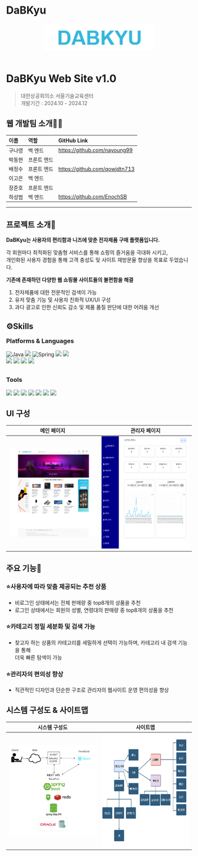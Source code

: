 # DaBKyu

<div align="center">
  <img src="README_img/Logo.png" alt="예제 이미지" width="300px">
</div>
<br>


# DaBKyu Web Site v1.0
> 대한상공회의소 서울기술교육센터  
> 개발기간 : 2024.10 - 2024.12
## 웹 개발팀 소개🙌🏻

|   이름  | 역할 | GitHub Link |
|:--------|:------------|:-----|
|  구나영  | 백 엔드     |https://github.com/nayoung99|
|  박동현  | 프론트 엔드 ||
|  배정수  | 프론트 엔드 |https://github.com/qowjdtn713|
|  이고은  | 백 엔드     ||
|  장준호  | 프론트 엔드 ||
|  하성범  | 백 엔드     |https://github.com/EnochSB|
---
## 프로젝트 소개📖
**DaBKyu는 사용자의 편리함과 니즈에 맞춘 전자제품 구매 플랫폼입니다.**

각 회원마다 최적화된 맞춤형 서비스를 통해 쇼핑의 즐거움을 극대화 시키고,
<br>
개인화된 사용자 경험을 통해 고객 충성도 및 사이트 재방문율 향상을 목표로 두었습니다.

**기존에 존재하던 다양한 웹 쇼핑몰 사이트들의 불편함을 해결**
1. 전자제품에 대한 전문적인 검색이 가능
2. 유저 맞춤 기능 및 사용자 친화적 UX/UI 구성
3. 과다 광고로 인한 신뢰도 감소 및 제품 품질 판단에 대한 어려움 개선

## ⚙️Skills
<h3 style="margin-top:0px">Platforms & Languages</h3>
<p align="left">
<img src="https://img.shields.io/badge/Java-007396?style=flat-square&logo=Java&logoColor=white" alt="Java" />
<img src="https://img.shields.io/badge/javascript-F7DF1E?style=flat-square&logo=javascript&logoColor=black">
<img src="https://img.shields.io/badge/Spring-6DB33F?style=flat-square&logo=spring&logoColor=white" alt="Spring" />
<img src="https://img.shields.io/badge/ORACLE-F80000?style=flat-square&logo=oracle&logoColor=white">
<!-- <img src="https://img.shields.io/badge/react-61DAFB?style=flat-square&logo=react&logoColor=black"> -->
<img src="https://img.shields.io/badge/apache tomcat-F8DC75?style=flat-square&logo=apachetomcat&logoColor=white">
<br>
<img src="https://img.shields.io/badge/Thymeleaf-005F0F?style=flat-square&logo=Thymeleaf&logoColor=white">
<img src="https://img.shields.io/badge/Hibernate-59666C?style=flat-square&logo=hibernate&logoColor=white">
<img src="https://img.shields.io/badge/SpringBoot-6DB33F?style=flat-square&logo=springBoot&logoColor=white">
<img src="https://img.shields.io/badge/springsecurity-6DB33F?style=flat-square&logo=springsecurity&logoColor=white"></p>
<br>
<h3 style="margin-top:0px">Tools</h3>
<p align="left">
<img src="https://img.shields.io/badge/git-F05032?style=flat-square&logo=git&logoColor=white">
<img src="https://img.shields.io/badge/Jira-0052CC?style=flat-square&logo=Jira&logoColor=white">
<img src="https://img.shields.io/badge/Notion-000000?style=flat-square&logo=Notion&logoColor=white">
<img src="https://img.shields.io/badge/GitHub-181717?style=flat-square&logo=GitHub&logoColor=white">
<img src="https://img.shields.io/badge/Figma-F24E1E?style=flat-square&logo=Figma&logoColor=white">
<img src="https://img.shields.io/badge/bootstrap-7952B3?style=flat-square&logo=bootstrap&logoColor=white">
<img src="https://img.shields.io/badge/VS Code-007ACC?style=flat-square&logo=visualstudiocode&logoColor=white"></p>

## UI 구성
| 메인 페이지 | 관리자 페이지 |
|-------------|----------------|
| <img src="README_img/main.png" alt="메인 페이지" width="300px"> | <img src="README_img/admin.png" alt="관리자 페이지" width="300px" height="304px"> |



## 주요 기능🔎
<h3>⭐사용자에 따라 맞춤 제공되는 추천 상품</h3>

- 비로그인 상태에서는 전체 판매량 중 top8개의 상품을 추천
- 로그인 상태에서는 회원의 성별, 연령대의 판매량 중 top8개의 상품을 추천

<h3>⭐카테고리 정밀 세분화 및 검색 가능</h3>

 - 찾고자 하는 상품의 카테고리를 세밀하게 선택이 가능하며, 카테고리 내 검색 기능을 통해
<br>더욱 빠른 탐색이 가능
 
 <h3>⭐관리자의 편의성 향상</h3>

- 직관적인 디자인과 단순한 구조로 관리자의 웹사이트 운영 편의성을 향상

## 시스템 구성도 & 사이트맵
| 시스템 구성도 | 사이트맵 |
|-------------|----------------|
| <img src="README_img/systemDiagram.png" alt="시스템 구성도" width="300px"> | <img src="README_img/siteMap.png" alt="사이트맵" width="300px" height="309px"> |
